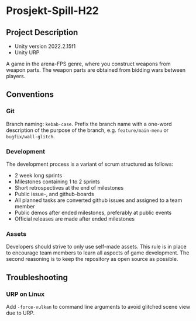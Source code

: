# Prosjekt-Spill-H22

## Project Description

- Unity version 2022.2.15f1
- Unity URP

A game in the arena-FPS genre, where you construct weapons from weapon parts.
The weapon parts are obtained from bidding wars between players.

## Conventions

### Git

Branch naming: `kebab-case`.
Prefix the branch name with a one-word description of the purpose of the branch,
e.g. `feature/main-menu` or `bugfix/wall-glitch`.

### Development

The development process is a variant of scrum structured as follows:
- 2 week long sprints
- Milestones containing 1 to 2 sprints
- Short retrospectives at the end of milestones
- Public issue-, and github-boards
- All planned tasks are converted github issues and assigned to a team member
- Public demos after ended milestones, preferably at public events
- Official releases are made after ended milestones

### Assets

Developers should strive to only use self-made assets.
This rule is in place to encourage team members to learn all aspects of game development.
The second reasoning is to keep the repository as open source as possible.

## Troubleshooting

### URP on Linux

Add `-force-vulkan` to command line arguments to avoid glitched scene view due to URP.
